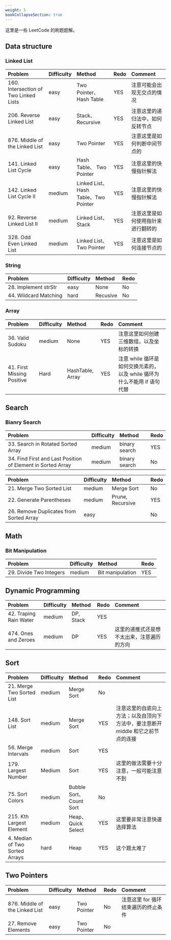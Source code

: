 ```yaml
---
weight: 5
bookCollapseSection: true
---
```


这里是一些 LeetCode 的刷题题解。

## Data structure

### Linked List
| Problem                | Difficulty | Method    | Redo | Comment |
| :--------------------- | :--------- | :-------- | :--- | :------ |
| 160. Intersection of Two Linked Lists | easy | Two Pointer、 Hash Table | YES| 注意可能会出现无交点的情况|
| 206. Reverse Linked List | easy | Stack、Recursive | YES | 注意这里的递归法中，如何反转节点 |
| 876. Middle of the Linked List | easy | Two Pointer | YES | 注意这里是如何判断中间节点的 | 
| 141. Linked List Cycle | easy | Hash Table、 Two Pointer | YES | 注意这里的快慢指针解法 |
| 142. Linked List Cycle II | medium | Linked List、Hash Table、Two Pointer | YES | 注意这里的快慢指针解法 |
| 92. Reverse Linked List II | medium | Linked List、 Stack | YES | 注意这里是如何使用指针来进行翻转的 |
| 328. Odd Even Linked List | medium | Linked List、 Two Pointer | YES | 注意这里是如何连接节点的 | 
### String
| Problem               | Difficulty | Method   | Redo |
| :-------------------- | :--------- | :------- | :--- |
| 28. Implement strStr  | easy       | None     | No   |
| 44. Wildcard Matching | hard       | Recusive | No   |


### Array
| Problem                    | Difficulty | Method           | Redo | Comment                                                                  |
| :------------------------- | :--------- | :--------------- | :--- | :----------------------------------------------------------------------- |
| 36. Valid Sudoku           | medium     | None             | YES  | 注意这里如何创建三维数组，以及坐标的转换                                 |
| 41. First Missing Positive | Hard       | HashTable, Array | YES  | 注意 while 循环是如何交换元素的，以及 while 循环为什么不能用 if 语句代替 |

## Search

### Bianry Search

| Problem                                                     | Difficulty | Method        | Redo |
| :---------------------------------------------------------- | :--------- | :------------ | :--- |
| 33. Search in Rotated Sorted Array                          | medium     | binary search | YES  |
| 34. Find First and Last Position of Element in Sorted Array | medium     | binary search | No   |







| Problem                                 | Difficulty | Method           | Redo |
| :-------------------------------------- | :--------- | :--------------- | :--- |
| 21. Merge Two Sorted List               | medium     | Merge Sort       | No   |
| 22. Generate Parentheses                | medium     | Prune, Recursive | YES  |
| 26. Remove Duplicates from Sorted Array | easy       |                  | No   |

## Math

### Bit Manipulation

| Problem                 | Difficulty | Method           | Redo |
| :---------------------- | :--------- | :--------------- | :--- |
| 29. Divide Two Integers | medium     | Bit manipulation | YES  |


## Dynamic Programming

| Problem                | Difficulty | Method    | Redo | Comment |
| :--------------------- | :--------- | :-------- | :--- | :------ |
| 42. Traping Rain Water | medium     | DP, Stack | YES  |         |
| 474. Ones and Zeroes | medium | DP | YES | 这里的递推式还是想不太出来，注意遍历的方向 |

## Sort
| Problem                | Difficulty | Method    | Redo | Comment |
| :--------------------- | :--------- | :-------- | :--- | :------ |
| 21. Merge Two Sorted List               | medium     | Merge Sort       | No   | |
| 148. Sort List | medium | Merge Sort | YES | 注意这里的自底向上方法；以及自顶向下方法中，要注意断开 middle 和它之前节点的连接|
| 56. Merge Intervals | medium | Sort | YES | |
| 179. Largest Number | Medium | Sort | YES | 这里的做法需要十分注意，一般可能注意不到|
| 75. Sort Colors | medium | Bubble Sort、 Count Sort | No | |
| 215. Kth Largest Element | medium | Heap、Quick Select | YES | 这里要非常注意快速选择算法 |
| 4. Median of Two Sorted Arrays | hard | Heap |  YES | 这个题太难了 |

## Two Pointers
| Problem                | Difficulty | Method    | Redo | Comment |
| :--------------------- | :--------- | :-------- | :--- | :------ |
| 876. Middle of the Linked List | easy | Two Pointer | No | 注意这里 for 循环结束遍历的终止条件 |
| 27. Remove Elements | easy | Two Pointer | No | |

